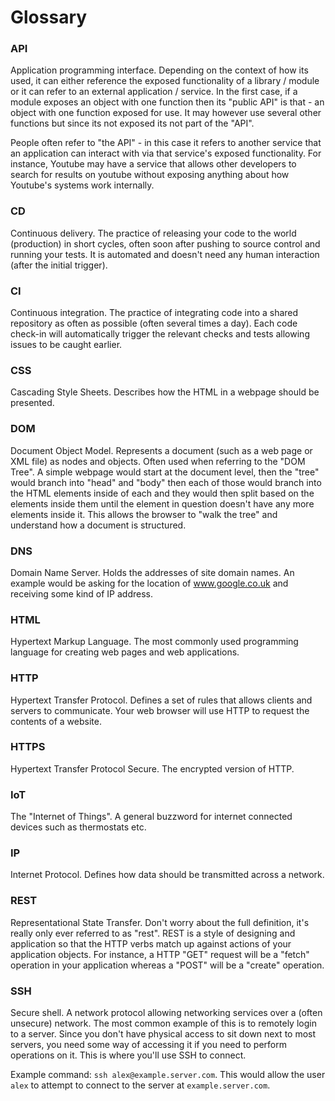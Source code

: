 # Glossary

### API

Application programming interface. Depending on the context of how its used, it can either reference the exposed functionality of a library / module or it can refer to an external application / service. In the first case, if a module exposes an object with one function then its "public API" is that - an object with one function exposed for use. It may however use several other functions but since its not exposed its not part of the "API".

People often refer to "the API" - in this case it refers to another service that an application can interact with via that service's exposed functionality. For instance, Youtube may have a service that allows other developers to search for results on youtube without exposing anything about how Youtube's systems work internally.

### CD

Continuous delivery. The practice of releasing your code to the world (production) in short cycles, often soon after pushing to source control and running your tests. It is automated and doesn't need any human interaction (after the initial trigger).

### CI

Continuous integration. The practice of integrating code into a shared repository as often as possible (often several times a day). Each code check-in will automatically trigger the relevant checks and tests allowing issues to be caught earlier.

### CSS

Cascading Style Sheets. Describes how the HTML in a webpage should be presented.

### DOM

Document Object Model. Represents a document (such as a web page or XML file) as nodes and objects. Often used when referring to the "DOM Tree". A simple webpage would start at the document level, then the "tree" would branch into "head" and "body" then each of those would branch into the HTML elements inside of each and they would then split based on the elements inside them until the element in question doesn't have any more elements inside it. This allows the browser to "walk the tree" and understand how a document is structured.

### DNS

Domain Name Server. Holds the addresses of site domain names. An example would be asking for the location of www.google.co.uk and receiving some kind of IP address.

### HTML

Hypertext Markup Language. The most commonly used programming language for creating web pages and web applications.

### HTTP

Hypertext Transfer Protocol. Defines a set of rules that allows clients and servers to communicate. Your web browser will use HTTP to request the contents of a website.

### HTTPS

Hypertext Transfer Protocol Secure. The encrypted version of HTTP.

### IoT

The "Internet of Things". A general buzzword for internet connected devices such as thermostats etc.

### IP

Internet Protocol. Defines how data should be transmitted across a network.

### REST

Representational State Transfer. Don't worry about the full definition, it's really only ever referred to as "rest". REST is a style of designing and application so that the HTTP verbs match up against actions of your application objects. For instance, a HTTP "GET" request will be a "fetch" operation in your application whereas a "POST" will be a "create" operation.

### SSH

Secure shell. A network protocol allowing networking services over a (often unsecure) network. The most common example of this is to remotely login to a server. Since you don't have physical access to sit down next to most servers, you need some way of accessing it if you need to perform operations on it. This is where you'll use SSH to connect.

Example command: `ssh alex@example.server.com`. This would allow the user `alex` to attempt to connect to the server at `example.server.com`.
